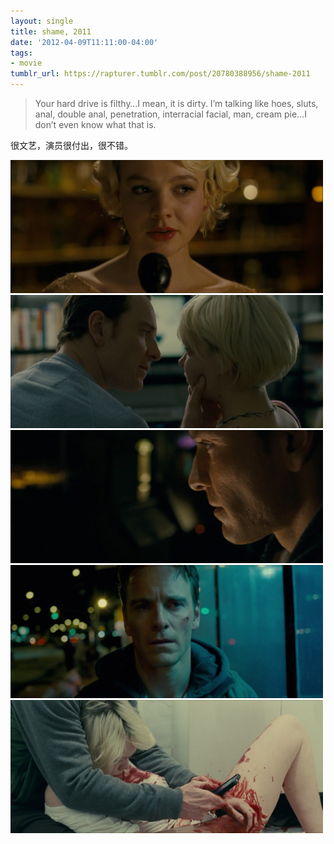 ```yaml
---
layout: single
title: shame, 2011
date: '2012-04-09T11:11:00-04:00'
tags:
- movie
tumblr_url: https://rapturer.tumblr.com/post/20780388956/shame-2011
---
```

> Your hard drive is filthy…I mean, it is dirty. I’m talking like hoes, sluts, anal, double anal, penetration, interracial facial, man, cream pie…I don’t even know what that is.

很文艺，演员很付出，很不错。

![](/assets/img/tumblr_m2kzj1slcx1r0cnr9.jpg) ![](/assets/img/tumblr_m2kzjki8cz1r0cnr9.jpg) ![](/assets/img/tumblr_m2kzjowv881r0cnr9.jpg) ![](/assets/img/tumblr_m2kzk5vrhc1r0cnr9.jpg) ![](/assets/img/tumblr_m2kzkaewyv1r0cnr9.jpg)

